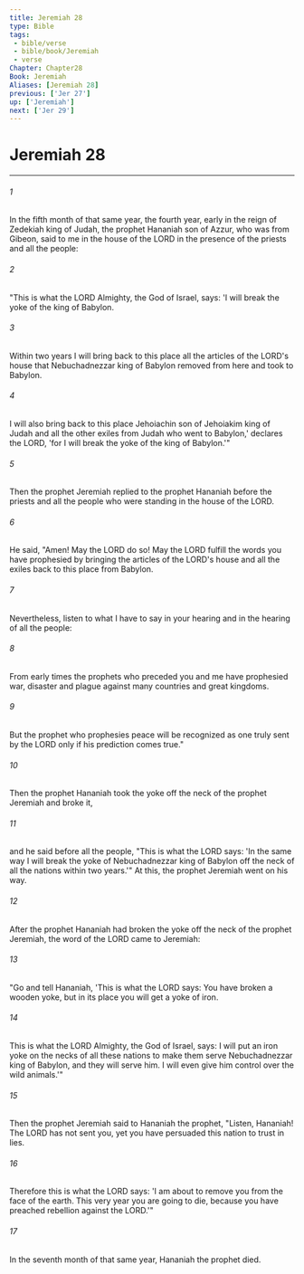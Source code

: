```yaml
---
title: Jeremiah 28
type: Bible
tags:
 - bible/verse
 - bible/book/Jeremiah
 - verse
Chapter: Chapter28
Book: Jeremiah
Aliases: [Jeremiah 28]
previous: ['Jer 27']
up: ['Jeremiah']
next: ['Jer 29']
---
```

# Jeremiah 28

***


###### 1 
In the fifth month of that same year, the fourth year, early in the reign of Zedekiah king of Judah, the prophet Hananiah son of Azzur, who was from Gibeon, said to me in the house of the LORD in the presence of the priests and all the people: 

###### 2 
"This is what the LORD Almighty, the God of Israel, says: 'I will break the yoke of the king of Babylon. 

###### 3 
Within two years I will bring back to this place all the articles of the LORD's house that Nebuchadnezzar king of Babylon removed from here and took to Babylon. 

###### 4 
I will also bring back to this place Jehoiachin son of Jehoiakim king of Judah and all the other exiles from Judah who went to Babylon,' declares the LORD, 'for I will break the yoke of the king of Babylon.'" 

###### 5 
Then the prophet Jeremiah replied to the prophet Hananiah before the priests and all the people who were standing in the house of the LORD. 

###### 6 
He said, "Amen! May the LORD do so! May the LORD fulfill the words you have prophesied by bringing the articles of the LORD's house and all the exiles back to this place from Babylon. 

###### 7 
Nevertheless, listen to what I have to say in your hearing and in the hearing of all the people: 

###### 8 
From early times the prophets who preceded you and me have prophesied war, disaster and plague against many countries and great kingdoms. 

###### 9 
But the prophet who prophesies peace will be recognized as one truly sent by the LORD only if his prediction comes true." 

###### 10 
Then the prophet Hananiah took the yoke off the neck of the prophet Jeremiah and broke it, 

###### 11 
and he said before all the people, "This is what the LORD says: 'In the same way I will break the yoke of Nebuchadnezzar king of Babylon off the neck of all the nations within two years.'" At this, the prophet Jeremiah went on his way. 

###### 12 
After the prophet Hananiah had broken the yoke off the neck of the prophet Jeremiah, the word of the LORD came to Jeremiah: 

###### 13 
"Go and tell Hananiah, 'This is what the LORD says: You have broken a wooden yoke, but in its place you will get a yoke of iron. 

###### 14 
This is what the LORD Almighty, the God of Israel, says: I will put an iron yoke on the necks of all these nations to make them serve Nebuchadnezzar king of Babylon, and they will serve him. I will even give him control over the wild animals.'" 

###### 15 
Then the prophet Jeremiah said to Hananiah the prophet, "Listen, Hananiah! The LORD has not sent you, yet you have persuaded this nation to trust in lies. 

###### 16 
Therefore this is what the LORD says: 'I am about to remove you from the face of the earth. This very year you are going to die, because you have preached rebellion against the LORD.'" 

###### 17 
In the seventh month of that same year, Hananiah the prophet died. 
